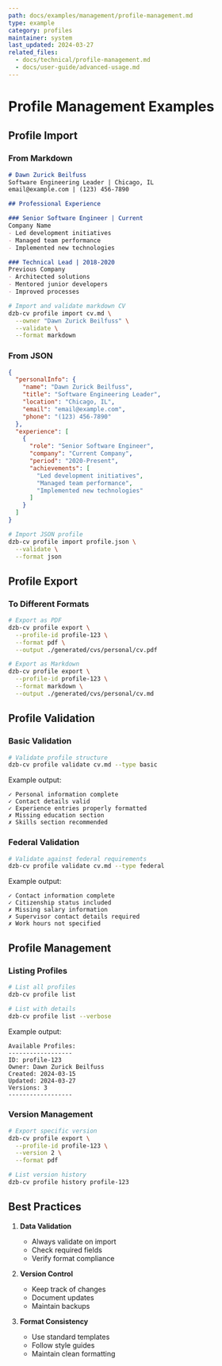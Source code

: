 ```yaml
---
path: docs/examples/management/profile-management.md
type: example
category: profiles
maintainer: system
last_updated: 2024-03-27
related_files:
  - docs/technical/profile-management.md
  - docs/user-guide/advanced-usage.md
---
```


# Profile Management Examples

## Profile Import

### From Markdown

```markdown
# Dawn Zurick Beilfuss
Software Engineering Leader | Chicago, IL
email@example.com | (123) 456-7890

## Professional Experience

### Senior Software Engineer | Current
Company Name
- Led development initiatives
- Managed team performance
- Implemented new technologies

### Technical Lead | 2018-2020
Previous Company
- Architected solutions
- Mentored junior developers
- Improved processes
```

```bash
# Import and validate markdown CV
dzb-cv profile import cv.md \
  --owner "Dawn Zurick Beilfuss" \
  --validate \
  --format markdown
```

### From JSON

```json
{
  "personalInfo": {
    "name": "Dawn Zurick Beilfuss",
    "title": "Software Engineering Leader",
    "location": "Chicago, IL",
    "email": "email@example.com",
    "phone": "(123) 456-7890"
  },
  "experience": [
    {
      "role": "Senior Software Engineer",
      "company": "Current Company",
      "period": "2020-Present",
      "achievements": [
        "Led development initiatives",
        "Managed team performance",
        "Implemented new technologies"
      ]
    }
  ]
}
```

```bash
# Import JSON profile
dzb-cv profile import profile.json \
  --validate \
  --format json
```

## Profile Export

### To Different Formats

```bash
# Export as PDF
dzb-cv profile export \
  --profile-id profile-123 \
  --format pdf \
  --output ./generated/cvs/personal/cv.pdf

# Export as Markdown
dzb-cv profile export \
  --profile-id profile-123 \
  --format markdown \
  --output ./generated/cvs/personal/cv.md
```

## Profile Validation

### Basic Validation

```bash
# Validate profile structure
dzb-cv profile validate cv.md --type basic
```

Example output:
```
✓ Personal information complete
✓ Contact details valid
✓ Experience entries properly formatted
✗ Missing education section
✗ Skills section recommended
```

### Federal Validation

```bash
# Validate against federal requirements
dzb-cv profile validate cv.md --type federal
```

Example output:
```
✓ Contact information complete
✓ Citizenship status included
✗ Missing salary information
✗ Supervisor contact details required
✗ Work hours not specified
```

## Profile Management

### Listing Profiles

```bash
# List all profiles
dzb-cv profile list

# List with details
dzb-cv profile list --verbose
```

Example output:
```
Available Profiles:
------------------
ID: profile-123
Owner: Dawn Zurick Beilfuss
Created: 2024-03-15
Updated: 2024-03-27
Versions: 3
------------------
```

### Version Management

```bash
# Export specific version
dzb-cv profile export \
  --profile-id profile-123 \
  --version 2 \
  --format pdf

# List version history
dzb-cv profile history profile-123
```

## Best Practices

1. **Data Validation**
   - Always validate on import
   - Check required fields
   - Verify format compliance

2. **Version Control**
   - Keep track of changes
   - Document updates
   - Maintain backups

3. **Format Consistency**
   - Use standard templates
   - Follow style guides
   - Maintain clean formatting 